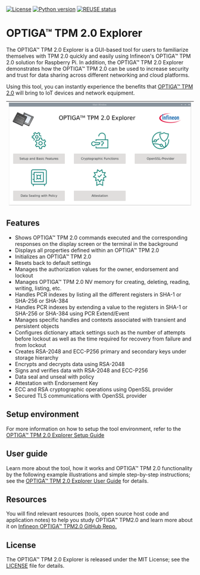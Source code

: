 [![License](https://img.shields.io/badge/License-MIT-green)](LICENSE)
[![Python version](https://img.shields.io/badge/Python-3-green?logo=python)](https://www.python.org/)
[![REUSE status](https://api.reuse.software/badge/github.com/Infineon/optiga-tpm-explorer)](https://api.reuse.software/info/github.com/Infineon/optiga-tpm-explorer)

# OPTIGA™ TPM 2.0 Explorer

The OPTIGA™ TPM 2.0 Explorer is a GUI-based tool for users to familiarize themselves with TPM 2.0 quickly and easily using Infineon's OPTIGA™ TPM 2.0 solution for Raspberry Pi. In addition, the OPTIGA™ TPM 2.0 Explorer demonstrates how the OPTIGA™ TPM 2.0 can be used to increase security and trust for data sharing across different networking and cloud platforms.

Using this tool, you can instantly experience the benefits that [OPTIGA™ TPM 2.0](https://www.infineon.com/cms/en/product/security-smart-card-solutions/optiga-embedded-security-solutions/optiga-tpm/?redirId=39899/) will bring to IoT devices and network equipment.

| ![](docs/images/Setup/MainScreen.png) |
| ------------------------------------------------------- |

## Features

-   Shows OPTIGA™ TPM 2.0 commands executed and the corresponding responses on the display screen or the terminal in the background
-   Displays all properties defined within an OPTIGA™ TPM 2.0
-   Initializes an OPTIGA™ TPM 2.0
-   Resets back to default settings
-   Manages the authorization values for the owner, endorsement and lockout
-   Manages OPTIGA™ TPM 2.0 NV memory for creating, deleting, reading, writing, listing, etc.
-   Handles PCR indexes by listing all the different registers in SHA-1 or SHA-256 or SHA-384
-   Handles PCR indexes by extending a value to the registers in SHA-1 or SHA-256 or SHA-384 using PCR Extend/Event
-   Manages specific handles and contexts associated with transient and persistent objects
-   Configures dictionary attack settings such as the number of attempts before lockout as well as the time required for recovery from failure and from lockout
-   Creates RSA-2048 and ECC-P256 primary and secondary keys under storage hierarchy
-   Encrypts and decrypts data using RSA-2048
-   Signs and verifies data with RSA-2048 and ECC-P256
-   Data seal and unseal with policy
-   Attestation with Endorsement Key
-   ECC and RSA cryptographic operations using OpenSSL provider
-   Secured TLS communications with OpenSSL provider

## Setup environment

For more information on how to setup the tool environment, refer to the [OPTIGA™ TPM 2.0 Explorer Setup Guide](./Setup%20Guide.md)

## User guide

Learn more about the tool, how it works and OPTIGA™ TPM 2.0 functionality by the following example illustrations and simple step-by-step instructions;  see the [OPTIGA™ TPM 2.0 Explorer User Guide](./User%20Guide.md) for details.

## Resources

You will find relevant resources (tools, open source host code and application notes) to help you study OPTIGA™ TPM2.0 and learn more about it on [Infineon OPTIGA™ TPM2.0 GitHub Repo.](https://github.com/Infineon/optiga-tpm)

## License

The OPTIGA™ TPM 2.0 Explorer is released under the MIT License; see the [LICENSE](LICENSE) file for details.

